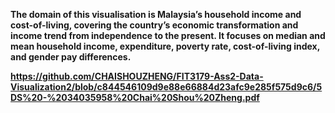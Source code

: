 **The domain of this visualisation is Malaysia’s household income and cost-of-living, covering the country’s economic transformation and income trend from independence to the present. It focuses on median and mean household income, expenditure, poverty rate, cost-of-living index, and gender pay differences.**


**https://github.com/CHAISHOUZHENG/FIT3179-Ass2-Data-Visualization2/blob/c844546109d9e88e66884d23afc9e285f575d9c6/5DS%20-%2034035958%20Chai%20Shou%20Zheng.pdf**

